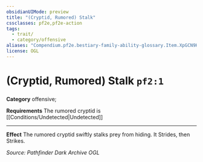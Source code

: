 ```yaml
---
obsidianUIMode: preview
title: "(Cryptid, Rumored) Stalk"
cssclasses: pf2e,pf2e-action
tags:
  - trait/
  - category/offensive
aliases: "Compendium.pf2e.bestiary-family-ability-glossary.Item.XpGCN9KJN0CCIlzU"
license: OGL
---
```

# (Cryptid, Rumored) Stalk `pf2:1`

### 

**Category** offensive; 




**Requirements** The rumored cryptid is [[Conditions/Undetected|Undetected]]

* * *

**Effect** The rumored cryptid swiftly stalks prey from hiding. It Strides, then Strikes.

*Source: Pathfinder Dark Archive*
*OGL*